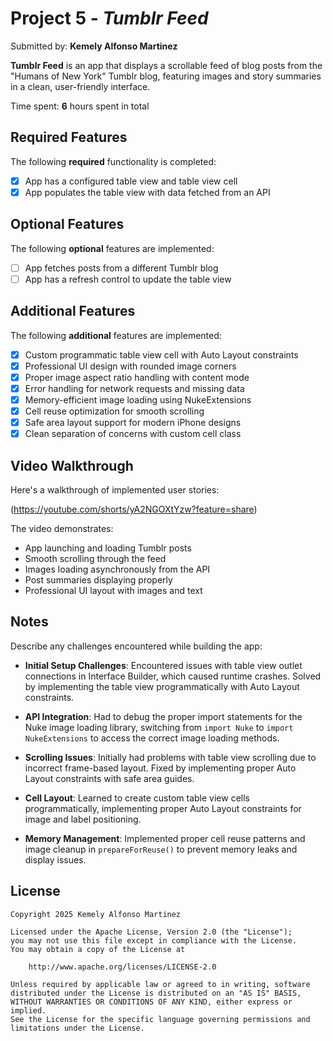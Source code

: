 # Project 5 - *Tumblr Feed*

Submitted by: **Kemely Alfonso Martinez**

**Tumblr Feed** is an app that displays a scrollable feed of blog posts from the "Humans of New York" Tumblr blog, featuring images and story summaries in a clean, user-friendly interface.

Time spent: **6** hours spent in total

## Required Features

The following **required** functionality is completed:

- [x] App has a configured table view and table view cell
- [x] App populates the table view with data fetched from an API

## Optional Features

The following **optional** features are implemented:

- [ ] App fetches posts from a different Tumblr blog
- [ ] App has a refresh control to update the table view

## Additional Features

The following **additional** features are implemented:

- [x] Custom programmatic table view cell with Auto Layout constraints
- [x] Professional UI design with rounded image corners
- [x] Proper image aspect ratio handling with content mode
- [x] Error handling for network requests and missing data
- [x] Memory-efficient image loading using NukeExtensions
- [x] Cell reuse optimization for smooth scrolling
- [x] Safe area layout support for modern iPhone designs
- [x] Clean separation of concerns with custom cell class

## Video Walkthrough

Here's a walkthrough of implemented user stories:

(https://youtube.com/shorts/yA2NGOXtYzw?feature=share)

The video demonstrates:
- App launching and loading Tumblr posts
- Smooth scrolling through the feed
- Images loading asynchronously from the API
- Post summaries displaying properly
- Professional UI layout with images and text

## Notes

Describe any challenges encountered while building the app:

- **Initial Setup Challenges**: Encountered issues with table view outlet connections in Interface Builder, which caused runtime crashes. Solved by implementing the table view programmatically with Auto Layout constraints.

- **API Integration**: Had to debug the proper import statements for the Nuke image loading library, switching from `import Nuke` to `import NukeExtensions` to access the correct image loading methods.

- **Scrolling Issues**: Initially had problems with table view scrolling due to incorrect frame-based layout. Fixed by implementing proper Auto Layout constraints with safe area guides.

- **Cell Layout**: Learned to create custom table view cells programmatically, implementing proper Auto Layout constraints for image and label positioning.

- **Memory Management**: Implemented proper cell reuse patterns and image cleanup in `prepareForReuse()` to prevent memory leaks and display issues.

## License

    Copyright 2025 Kemely Alfonso Martinez

    Licensed under the Apache License, Version 2.0 (the "License");
    you may not use this file except in compliance with the License.
    You may obtain a copy of the License at

        http://www.apache.org/licenses/LICENSE-2.0

    Unless required by applicable law or agreed to in writing, software
    distributed under the License is distributed on an "AS IS" BASIS,
    WITHOUT WARRANTIES OR CONDITIONS OF ANY KIND, either express or implied.
    See the License for the specific language governing permissions and
    limitations under the License.
